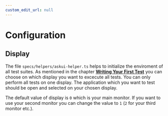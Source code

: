 ```yaml
---
custom_edit_url: null
---
```


# Configuration


## Display

The file `specs/helpers/askui-helper.ts` helps to initialize the enviroment of all test suites.
As mentioned in the chapter [<ins>__Writing Your First Test__</ins>](../02-Getting%20Started/writing-your-first-test.md) you can choose on which display you want to excecute all
tests. You can only perform all tests on one display.
The application which you want to test should be open and selected on your chosen display.

The default value of display is `0` which is your main monitor. If you want to use your
second monitor you can change the value to `1` (`2` for your third monitor etc.).


